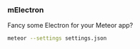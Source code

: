### mElectron
Fancy some Electron for your Meteor app?

```bash
meteor --settings settings.json
```
